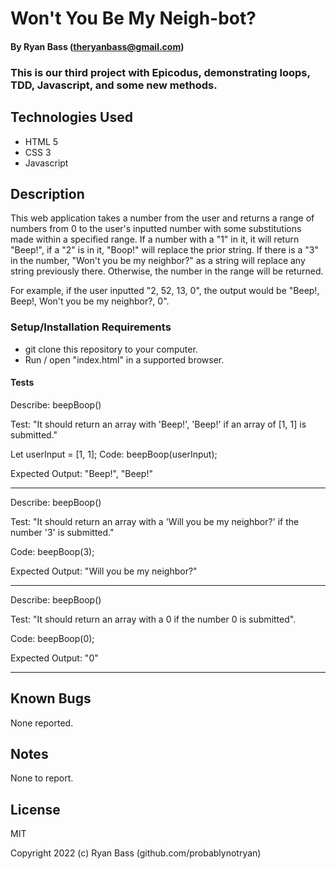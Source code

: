 
# Won't You Be My Neigh-bot? 

#### By Ryan Bass (theryanbass@gmail.com)

### This is our third project with Epicodus, demonstrating loops, TDD, Javascript, and some new methods.

## Technologies Used

* HTML 5
* CSS 3
* Javascript

## Description

This web application takes a number from the user and returns a range of numbers from 0 to the user's inputted number with some substitutions made within a specified range. If a number with a "1" in it, it will return "Beep!", if a "2" is in it, "Boop!" will replace the prior string. If there is a "3" in the number, "Won't you be my neighbor?" as a string will replace any string previously there. Otherwise, the number in the range will be returned.

For example, if the user inputted "2, 52, 13, 0", the output would be "Beep!, Beep!, Won't you be my neighbor?, 0".

### Setup/Installation Requirements

* git clone this repository to your computer.
* Run / open "index.html" in a supported browser.
 
 #### Tests
Describe: beepBoop()

Test: "It should return an array with 'Beep!', 'Beep!' if an array of [1, 1] is submitted."

Let userInput = [1, 1];
Code: beepBoop(userInput);

Expected Output: "Beep!", "Beep!"

---
Describe: beepBoop()

Test: "It should return an array with a 'Will you be my neighbor?' if the number '3' is submitted."

Code: beepBoop(3);

Expected Output: "Will you be my neighbor?"

---
Describe: beepBoop()

Test: "It should return an array with a 0 if the number 0 is submitted".

Code: beepBoop(0);

Expected Output: "0"

---

## Known Bugs

None reported.

## Notes

None to report.
  

## License

MIT

  

Copyright 2022 (c) Ryan Bass (github.com/probablynotryan)